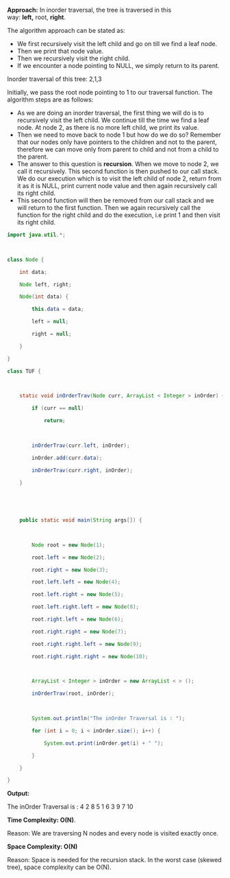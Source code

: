**Approach:** In inorder traversal, the tree is traversed in this way: **left,** root, **right**.

The algorithm approach can be stated as:

-   We first recursively visit the left child and go on till we find a leaf node.
-   Then we print that node value.
-   Then we recursively visit the right child.
-   If we encounter a node pointing to NULL, we simply return to its parent.


Inorder traversal of this tree: 2,1,3

Initially, we pass the root node pointing to 1 to our traversal function. The algorithm steps are as follows:

-   As we are doing an inorder traversal, the first thing we will do is to recursively visit the left child. We continue till the time we find a leaf node. At node 2, as there is no more left child, we print its value.
-   Then we need to move back to node 1 but how do we do so? Remember that our nodes only have pointers to the children and not to the parent, therefore we can move only from parent to child and not from a child to the parent.
-   The answer to this question is **recursion**. When we move to node 2, we call it recursively. This second function is then pushed to our call stack. We do our execution which is to visit the left child of node 2, return from it as it is NULL, print current node value and then again recursively call its right child. 
-   This second function will then be removed from our call stack and we will return to the first function. Then we again recursively call the function for the right child and do the execution, i.e print 1 and then visit its right child.




```java
import java.util.*;

  

class Node {

    int data;

    Node left, right;

    Node(int data) {

        this.data = data;

        left = null;

        right = null;

    }

}

class TUF {

  

    static void inOrderTrav(Node curr, ArrayList < Integer > inOrder) {

        if (curr == null)

            return;

  

        inOrderTrav(curr.left, inOrder);

        inOrder.add(curr.data);

        inOrderTrav(curr.right, inOrder);

    }

  
  
  

    public static void main(String args[]) {

  

        Node root = new Node(1);

        root.left = new Node(2);

        root.right = new Node(3);

        root.left.left = new Node(4);

        root.left.right = new Node(5);

        root.left.right.left = new Node(8);

        root.right.left = new Node(6);

        root.right.right = new Node(7);

        root.right.right.left = new Node(9);

        root.right.right.right = new Node(10);

  

        ArrayList < Integer > inOrder = new ArrayList < > ();

        inOrderTrav(root, inOrder);

  

        System.out.println("The inOrder Traversal is : ");

        for (int i = 0; i < inOrder.size(); i++) {

            System.out.print(inOrder.get(i) + " ");

        }

    }

}

```

**Output:**

The inOrder Traversal is : 4 2 8 5 1 6 3 9 7 10 

**Time Complexity: O(N)**.

Reason: We are traversing N nodes and every node is visited exactly once.

**Space Complexity: O(N)**

Reason: Space is needed for the recursion stack. In the worst case (skewed tree), space complexity can be O(N).